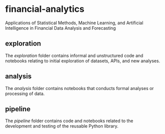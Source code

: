 # financial-analytics
Applications of Statistical Methods, Machine Learning, and Artificial Intelligence in Financial Data Analysis and Forecasting

## exploration
The _exploration_ folder contains informal and unstructured code and notebooks relating to initial exploration of datasets, APIs, and new analyses.

## analysis
The _analysis_ folder contains notebooks that conducts formal analyses or processing of data.

## pipeline
The _pipeline_ folder contains code and notebooks related to the development and testing of the reusable Python library.
